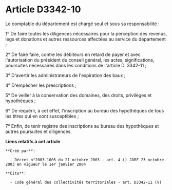 # Article D3342-10

Le comptable du département est chargé seul et sous sa responsabilité :

1° De faire toutes les diligences nécessaires pour la perception des revenus, legs et donations et autres ressources
affectées au service du département ;

2° De faire faire, contre les débiteurs en retard de payer et avec l'autorisation du président du conseil général, les actes,
significations, poursuites nécessaires dans les conditions de l'article D. 3342-11 ;

3° D'avertir les administrateurs de l'expiration des baux ;

4° D'empêcher les prescriptions ;

5° De veiller à la conservation des domaines, des droits, privilèges et hypothèques ;

6° De requérir, à cet effet, l'inscription au bureau des hypothèques de tous les titres qui en sont susceptibles ;

7° Enfin, de tenir registre des inscriptions au bureau des hypothèques et autres poursuites et diligences.

**Liens relatifs à cet article**

	**Créé par**:

	  - Décret n°2003-1005 du 21 octobre 2003 - art. 4 () JORF 23 octobre 2003 en vigueur le 1er janvier 2004

	**Cite**:

	  - Code général des collectivités territoriales - art. D3342-11 (V)
